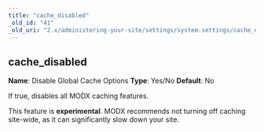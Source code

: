 ```yaml
---
title: "cache_disabled"
_old_id: "41"
_old_uri: "2.x/administering-your-site/settings/system-settings/cache_disabled"
---
```


## cache\_disabled

**Name**: Disable Global Cache Options
**Type**: Yes/No
**Default**: No

If true, disables all MODX caching features.

This feature is **experimental**. MODX recommends not turning off caching site-wide, as it can significantly slow down your site.